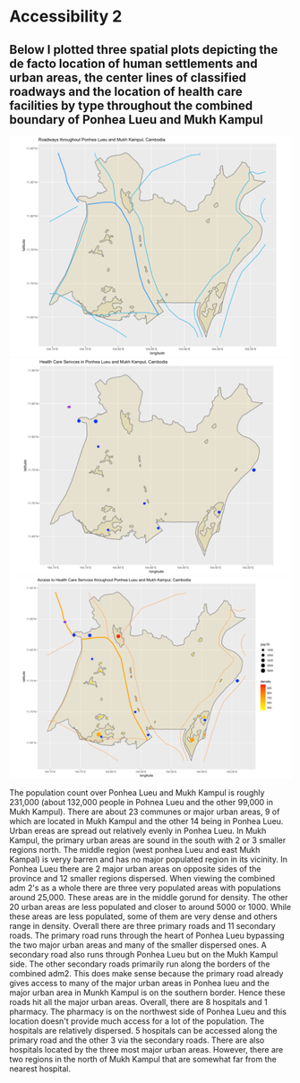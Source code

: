 # Accessibility 2

## Below I plotted three spatial plots depicting the de facto location of human settlements and urban areas, the center lines of classified roadways and the location of health care facilities by type throughout the combined boundary of Ponhea Lueu and Mukh Kampul

![](https://raw.githubusercontent.com/dloumeau/data100repository/main/Screen%20Shot%202021-05-17%20at%2011.02.10%20PM.png)
![](https://raw.githubusercontent.com/dloumeau/data100repository/main/Screen%20Shot%202021-05-17%20at%2011.06.06%20PM.png)
![](https://raw.githubusercontent.com/dloumeau/data100repository/main/Screen%20Shot%202021-05-17%20at%2011.03.13%20PM.png)

The population count over Ponhea Lueu and Mukh Kampul is roughly 231,000 (about 132,000 people in Pohnea Lueu and the other 99,000 in Mukh Kampul). There are about 23 communes or major urban areas, 9 of which are located in Mukh Kampul and the other 14 being in Ponhea Lueu. Urban ereas are spread out relatively evenly in Ponhea Lueu. In Mukh Kampul, the primary urban areas are sound in the south with 2 or 3 smaller regions north. The middle region (west ponhea Lueu and east Mukh Kampal) is veryy barren and has no major populated region in its vicinity. In Ponhea Lueu there are 2 major urban areas on opposite sides of the province and 12 smaller regions dispersed. When viewing the combined adm 2's as a whole there are three very populated areas with populations around 25,000. These areas are in the middle gorund for density. The other 20 urban areas are less populated and closer to around 5000 or 1000. While these areas are less populated, some of them are very dense and others range in density. Overall there are three primary roads and 11 secondary roads. The primary road runs through the heart of Ponhea Lueu bypassing the two major urban areas and many of the smaller dispersed ones. A secondary road also runs through Ponhea Lueu but on the Mukh Kampul side. The other secondary roads primarily run along the borders of the combined adm2. This does make sense because the primary road already gives access to many of the major urban areas in Ponhea lueu and the major urban area in Munkh Kampul is on the southern border. Hence these roads hit all the major urban areas. Overall, there are 8 hospitals and 1 pharmacy. The pharmacy is on the northwest side of Ponhea Lueu and this location doesn't provide much access for a lot of the population. The hospitals are relatively dispersed. 5 hospitals can be accessed along the primary road and the other 3 via the secondary roads. There are also hospitals located by the three most major urban areas. However, there are two regions in the north of Mukh Kampul that are somewhat far from the nearest hospital. 

